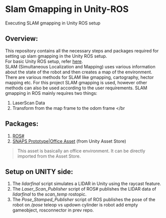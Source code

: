 # Slam Gmapping in Unity-ROS
Executing SLAM gmapping in Unity ROS setup

## Overview:
This repository contains all the necessary steps and packages required for setting up slam gmapping in the Unity ROS setup.</br>
For basic Unity ROS setup, refer [here](https://github.com/hardik01shah/Unity-ROS-Basic-Simulation).
</br>
SLAM (Simultaneous Localization and Mapping) uses various information about the state of the robot and then creates a map of the environment. There are various methods for SLAM like gmapping, cartography, hector mapping etc. For this project SLAM gmapping is used, however other methods can also be used according to the user requirements. SLAM gmapping in ROS mainly requires two things:
1. LaserScan Data 
2. Transform from the map frame to the odom frame
</br
## Packages:
1. [ROS#](https://github.com/siemens/ros-sharp)
2. [SNAPS Prototype|Office Asset](https://assetstore.unity.com/packages/3d/environments/snaps-prototype-office-137490) (from Unity Asset Store)
  >This asset is basically an office environment. It can be directly imported from the Asset Store.

## Setup on UNITY side:
1. The _lidarfinal_ script simulates a LIDAR in Unity using the raycast feature.
2. The _Laser_Scan_Publisher_ script of ROS# publishes the LIDAR data of _lidarfinal_ to the _scan_temp_ rostopic.
3. The _Pose_Stamped_Publisher_ script of ROS publishes the pose of the robot on _/pose_
teleop vs updown
cylinder is robot
add empty gameobject, rosconnector in prev repo.
